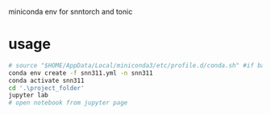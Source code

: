 miniconda env for snntorch and tonic


# usage
```bash
# source "$HOME/AppData/Local/miniconda3/etc/profile.d/conda.sh" #if bash do not source 
conda env create -f snn311.yml -n snn311
conda activate snn311
cd '.\project_folder'             
jupyter lab
# open notebook from jupyter page
```